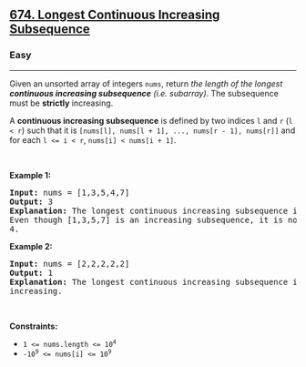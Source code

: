<h2><a href="https://leetcode.com/problems/longest-continuous-increasing-subsequence/">674. Longest Continuous Increasing Subsequence</a></h2><h3>Easy</h3><hr><div style="user-select: auto;"><p style="user-select: auto;">Given an unsorted array of integers <code style="user-select: auto;">nums</code>, return <em style="user-select: auto;">the length of the longest <strong style="user-select: auto;">continuous increasing subsequence</strong> (i.e. subarray)</em>. The subsequence must be <strong style="user-select: auto;">strictly</strong> increasing.</p>

<p style="user-select: auto;">A <strong style="user-select: auto;">continuous increasing subsequence</strong> is defined by two indices <code style="user-select: auto;">l</code> and <code style="user-select: auto;">r</code> (<code style="user-select: auto;">l &lt; r</code>) such that it is <code style="user-select: auto;">[nums[l], nums[l + 1], ..., nums[r - 1], nums[r]]</code> and for each <code style="user-select: auto;">l &lt;= i &lt; r</code>, <code style="user-select: auto;">nums[i] &lt; nums[i + 1]</code>.</p>

<p style="user-select: auto;">&nbsp;</p>
<p style="user-select: auto;"><strong style="user-select: auto;">Example 1:</strong></p>

<pre style="user-select: auto;"><strong style="user-select: auto;">Input:</strong> nums = [1,3,5,4,7]
<strong style="user-select: auto;">Output:</strong> 3
<strong style="user-select: auto;">Explanation:</strong> The longest continuous increasing subsequence is [1,3,5] with length 3.
Even though [1,3,5,7] is an increasing subsequence, it is not continuous as elements 5 and 7 are separated by element
4.
</pre>

<p style="user-select: auto;"><strong style="user-select: auto;">Example 2:</strong></p>

<pre style="user-select: auto;"><strong style="user-select: auto;">Input:</strong> nums = [2,2,2,2,2]
<strong style="user-select: auto;">Output:</strong> 1
<strong style="user-select: auto;">Explanation:</strong> The longest continuous increasing subsequence is [2] with length 1. Note that it must be strictly
increasing.
</pre>

<p style="user-select: auto;">&nbsp;</p>
<p style="user-select: auto;"><strong style="user-select: auto;">Constraints:</strong></p>

<ul style="user-select: auto;">
	<li style="user-select: auto;"><code style="user-select: auto;">1 &lt;= nums.length &lt;= 10<sup style="user-select: auto;">4</sup></code></li>
	<li style="user-select: auto;"><code style="user-select: auto;">-10<sup style="user-select: auto;">9</sup> &lt;= nums[i] &lt;= 10<sup style="user-select: auto;">9</sup></code></li>
</ul>
</div>